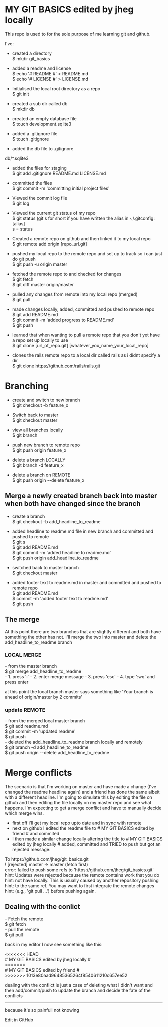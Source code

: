 # MY GIT BASICS edited by jheg locally #


This repo is used to for the sole purpose of me learning git and github.

I've:
- created a directory<br /> 
$ mkdir git_basics<br />

- added a readme and license<br />
$ echo '# README #' > README.md<br />
$ echo '# LICENSE #' > LICENSE.md<br />

- Initialised the local root directory as a repo<br /> 
$ git init<br />

- created a sub dir called db<br />
$ mkdir db<br />
- created an empty database file<br />
$ touch development.sqlite3<br q/>

- added a .gitignore file<br />
$ touch .gitignore<br />
- added the db file to .gitignore<br />

db/*.sqlite3<br />

- added the files for staging <br />
$ git add .gitignore README.md LICENSE.md<br />
- committed the files <br />
$ git commit -m 'committing initial project files'<br />

- Viewed the commit log file<br />
$ git log<br />

- Viewed the current git status of my repo<br />
$ git status (git s for short if you have written the alias in ~/.gitconfig:<br />
[alias]<br />
s = status<br />

- Created a remote repo on github and then linked it to my local repo<br />
$ git remote add origin [repo_url.git]<br />
- pushed my local repo to the remote repo and set up to track so i can just do git push<br />
$ git push -u origin master<br />

- fetched the remote repo to and checked for changes<br />
$ git fetch<br />
$ git diff master origin/master<br />

- pulled any changes from remote into my local repo (merged)<br />
$ git pull<br />

- made changes locally, added, committed and pushed to remote repo <br />
$ git add README.md<br />
$ git commit -m 'added progress to README.md'<br />
$ git push<br />

- learned that when wanting to pull a remote repo that you don't yet have a repo set up locally to use<br />
$ git clone [url_of_repo.git] [whatever_you_name_your_local_repo]<br />
- clones the rails remote repo to a local dir called rails as i didnt specify a dir<br />
$ git clone https://github.com/rails/rails.git<br />

<h1>Branching</h1>

- create and switch to new branch<br /> 
$ git checkout -b feature_x<br />

- Switch back to master<br />
$ git checkout master<br />

- view all branches locally<br />
$ git branch<br />

- push new branch to remote repo<br />
$ git push origin feature_x<br />

- delete a branch LOCALLY<br />
$ git branch -d feature_x<br />
- delete a branch on REMOTE<br />
$ git push origin --delete feature_x<br />

<h2>Merge a newly created branch back into master when both have changed since the branch</h2>

- create a branch<br />
$ git checkout -b add_headline_to_readme<br />

- added headline to readme.md file in new branch and committed and pushed to remote<br />
$ git s<br />
$ git add README.md<br />
$ git commit -m 'added headline to readme.md'<br />
$ git push origin add_headline_to_readme<br />

- switched back to master branch<br />
$ git checkout master<br />

- added footer text to readme.md in master and committed and pushed to remote repo<br />
$ git add README.md<br />
$ commit -m 'added footer text to readme.md'<br />
$ git push<br />

<h2>The merge</h2>
<p>At this point there are two branches that are slightly different and both have something the other has not. I'll merge the two into master and delete the add_headline_to_readme branch</p>
<h3>LOCAL MERGE</h3>
- from the master branch<br /> 
$ git merge add_headline_to_readme<br />
- 1. press 'i'
- 2. enter merge message
- 3. press 'esc'
- 4. type ':wq' and press enter

<p>at this point the local branch master says something like 'Your branch is ahead of origin/master by 2 commits'</p>

<h3>update REMOTE</h3>
- from the merged local master branch<br />
$ git add readme.md<br />
$ git commit -m 'updated readme'<br />
$ git push<br />
- deleted the add_headline_to_readme branch locally and remotely<br />
$ git branch -d add_headline_to_readme<br />
$ git push origin --delete add_headline_to_readme<br />

<h1>Merge conflicts</h1>
<p>The scenario is that I'm working on master and have made a change (I've changed the readme headline again) and a friend has done the same albeit with a different headline. I'm going to simulate this by editing the file on github and then editing the file locally on my master repo and see what happens. I'm expecting to get a merge conflict and have to manually decide which merge wins.</p>

- first off i'll get my local repo upto date and in sync with remote<br />
- next on github I edited the readme file to # MY GIT BASICS edited by friend # and commited<br />
- I then made a similar change locally altering the title to # MY GIT BASICS edited by jheg locally # added, committed and TRIED to push but got an rejected message:<br />

<p>To https://github.com/jheg/git_basics.git<br />
 ! [rejected]        master -> master (fetch first)<br />
error: failed to push some refs to 'https://github.com/jheg/git_basics.git'<br />
hint: Updates were rejected because the remote contains work that you do<br />
hint: not have locally. This is usually caused by another repository pushing<br />
hint: to the same ref. You may want to first integrate the remote changes<br />
hint: (e.g., 'git pull ...') before pushing again.</p>

<h2>Dealing with the conlict</h2>
- Fetch the remote<br />
$ git fetch<br />
- pull the remote<br />
$ git pull<br />

<p>back in my editor I now see something like this:</p>


<p><<<<<<< HEAD<br />
# MY GIT BASICS edited by jheg locally #<br />
=======<br />
# MY GIT BASICS edited by friend #<br />
>>>>>>> 1013e80aad96485365264f8540611210c657ee52</p>

<p>dealing with the conflict is just a case of deleting what I didn't want and then add/commit/push to update the branch and decide the fate of the conflicts</p>

<hr>
<footer>because it's so painfull not knowing</footer>

Edit in GitHub









